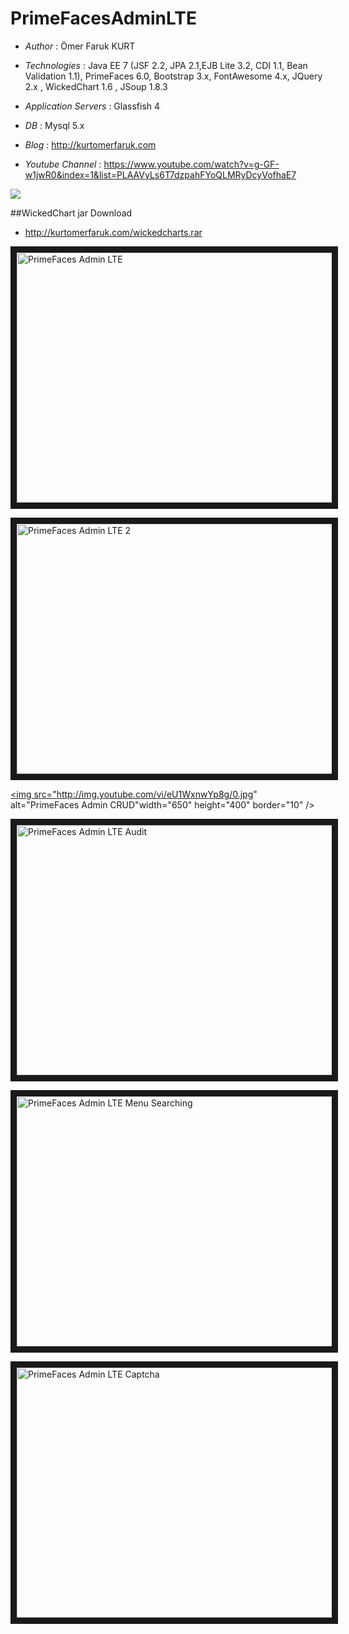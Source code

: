 # PrimeFacesAdminLTE

* *Author* : Ömer Faruk KURT
* *Technologies* : Java EE 7 (JSF 2.2, JPA 2.1,EJB Lite 3.2, CDI 1.1, Bean Validation 1.1), PrimeFaces 6.0, Bootstrap 3.x, FontAwesome 4.x, JQuery 2.x , WickedChart 1.6 , JSoup 1.8.3
* *Application Servers* : Glassfish 4
* *DB* : Mysql 5.x


* *Blog* : http://kurtomerfaruk.com
* *Youtube Channel* : https://www.youtube.com/watch?v=g-GF-w1jwR0&index=1&list=PLAAVyLs6T7dzpahFYoQLMRyDcyVofhaE7



<a href="http://admin-kurtomerfaruk.rhcloud.com/Admin/login.xhtml"><img src="http://kurtomerfaruk.com/adminlte.png"/></a>


##WickedChart jar Download
* http://kurtomerfaruk.com/wickedcharts.rar

<a href="http://www.youtube.com/watch?feature=player_embedded&v=g-GF-w1jwR0
" target="_blank"><img src="http://img.youtube.com/vi/g-GF-w1jwR0/0.jpg" 
alt="PrimeFaces Admin LTE" width="650" height="400" border="10" /></a>

<a href="http://www.youtube.com/watch?feature=player_embedded&v=L1A8_nBnoss
" target="_blank"><img src="http://img.youtube.com/vi/L1A8_nBnoss/0.jpg" 
alt="PrimeFaces Admin LTE 2" width="650" height="400" border="10" /></a>

<a href="http://www.youtube.com/watch?feature=player_embedded&veU1WxnwYp8g
" target="_blank"><img src="http://img.youtube.com/vi/eU1WxnwYp8g/0.jpg" 
alt="PrimeFaces Admin CRUD"width="650" height="400" border="10" /></a>

<a href="http://www.youtube.com/watch?feature=player_embedded&v=KGh3ZpL3-ZI
" target="_blank"><img src="http://img.youtube.com/vi/KGh3ZpL3-ZI/0.jpg" 
alt="PrimeFaces Admin LTE Audit" width="650" height="400" border="10" /></a>

<a href="http://www.youtube.com/watch?feature=player_embedded&v=Yzo67A7g698
" target="_blank"><img src="http://img.youtube.com/vi/Yzo67A7g698/0.jpg" 
alt="PrimeFaces Admin LTE Menu Searching" width="650" height="400" border="10" /></a>

<a href="http://www.youtube.com/watch?feature=player_embedded&v=r2jyjhIFCpA
" target="_blank"><img src="http://img.youtube.com/vi/r2jyjhIFCpA/0.jpg" 
alt="PrimeFaces Admin LTE Captcha" width="650" height="400" border="10" /></a>



